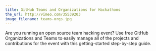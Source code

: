 ```yaml
---
title: GitHub Teams and Organizations for Hackathons
the_url: http://vimeo.com/35539203
image_filename: teams-orgs.jpg
---
```


Are you running an open source team hacking event? Use free GitHub Organizations and Teams to easily manage all of the projects and contributions for the event with this getting-started step-by-step guide.
